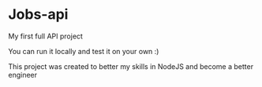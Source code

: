 # Jobs-api

My first full API project

You can run it locally and test it on your own :)


This project was created to better my skills in NodeJS and become a better engineer
